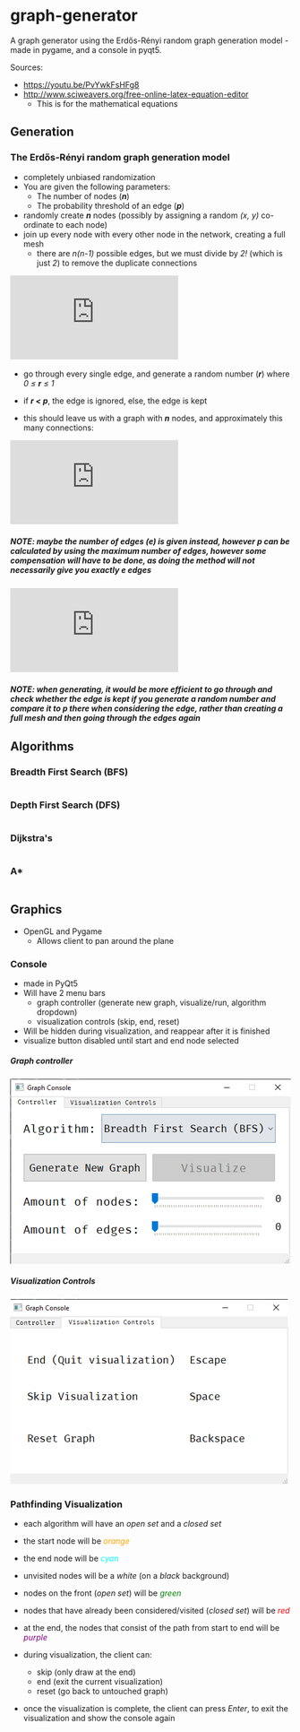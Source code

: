 # graph-generator
A graph generator using the Erdős-Rényi random graph generation model - made in pygame, and a console in pyqt5.

Sources:
* <https://youtu.be/PvYwkFsHFg8> 
* <http://www.sciweavers.org/free-online-latex-equation-editor>
  * This is for the mathematical equations 

## Generation

### The Erdős-Rényi random graph generation model
* completely unbiased randomization
* You are given the following parameters:
  * The number of nodes (***n***)
  * The probability threshold of an edge (***p***)
* randomly create ***n*** nodes (possibly by assigning a random *(x, y)* co-ordinate to each node)
* join up every node with every other node in the network, creating a full mesh
  * there are *n(n-1)* possible edges, but we must divide by *2!* (which is just *2*) to remove the duplicate connections

![equation](http://www.sciweavers.org/tex2img.php?eq=p%20%5Ctimes%20%20%5Cfrac%7Bn%28n-1%29%7D%7B2%7D%20%3D%20%5Cfrac%7Bpn%28n-1%29%7D%7B2%7D&bc=White&fc=Black&im=jpg&fs=12&ff=arev&edit=0)

* go through every single edge, and generate a random number (***r***) where *0 ≤ **r** ≤ 1*

* if ***r < p***, the edge is ignored, else, the edge is kept
* this should leave us with a graph with ***n*** nodes, and approximately this many connections:

![equation](http://www.sciweavers.org/tex2img.php?eq=p%20%5Ctimes%20%5Cfrac%7Bn%28n-1%29%7D%7B2%7D%20%3D%20%5Cfrac%7Bpn%28n-1%29%7D%7B2%7D&bc=White&fc=Black&im=jpg&fs=12&ff=arev&edit=0)


##### NOTE: maybe the number of edges (***e***) is given instead, however ***p*** can be calculated by using the maximum number of edges, however some compensation will have to be done, as doing the method will not necessarily give you exactly ***e*** edges
![equation](http://www.sciweavers.org/tex2img.php?eq=p%3D%20%5Cfrac%7Be%7D%7B%20%5Cbig%28%20%5Cfrac%7Bn%28n-1%29%7D%7B2%7D%20%5Cbig%29%20%7D%20&bc=White&fc=Black&im=jpg&fs=12&ff=arev&edit=0)

##### NOTE: when generating, it would be more efficient to go through and check whether the edge is kept if you generate a random number and compare it to ***p*** there when considering the edge, rather than creating a full mesh and then going through the edges again

## Algorithms 

### Breadth First Search (BFS)
```

```

### Depth First Search (DFS)
```

```

### Dijkstra's
```

```

### A*
```

```

## Graphics
* OpenGL and Pygame
  * Allows client to pan around the plane 

### Console
* made in PyQt5
* Will have 2 menu bars
  * graph controller (generate new graph, visualize/run, algorithm dropdown)
  * visualization controls (skip, end, reset)
* Will be hidden during visualization, and reappear after it is finished
* visualize button disabled until start and end node selected

##### Graph controller

![Console Graph Tab](public/console_tab_1.png)

##### Visualization Controls

![Console Controls Tab](public/console_tab_2.png)

### Pathfinding Visualization
* each algorithm will have an *open set* and a *closed set*
* the start node will be <span style="color:orange">*orange*</span>
* the end node will be <span style="color:cyan">*cyan*</span>
* unvisited nodes will be a *white* (on a *black* background)
* nodes on the front (*open set*) will be <span style="color:green">*green*</span>
* nodes that have already been considered/visited (*closed set*) will be <span style="color:red">*red*</span>
* at the end, the nodes that consist of the path from start to end will be <span style="color:purple">*purple*</span>

* during visualization, the client can:
  * skip (only draw at the end)
  * end (exit the current visualization)
  * reset (go back to untouched graph)
* once the visualization is complete, the client can press *Enter*, to exit the visualization and show the console again 

